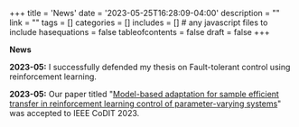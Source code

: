 +++
title = 'News'
date = '2023-05-25T16:28:09-04:00'
description = ""
link = ""
tags = []
categories = []
includes = []       # any javascript files to include
hasequations = false
tableofcontents = false
draft = false
+++

**News**

**2023-05:** I successfully defended my thesis on Fault-tolerant control using reinforcement learning.

**2023-05:** Our paper titled "[Model-based adaptation for sample efficient transfer in reinforcement learning control of parameter-varying systems](https://arxiv.org/abs/2305.12158)" was accepted to IEEE CoDIT 2023.
